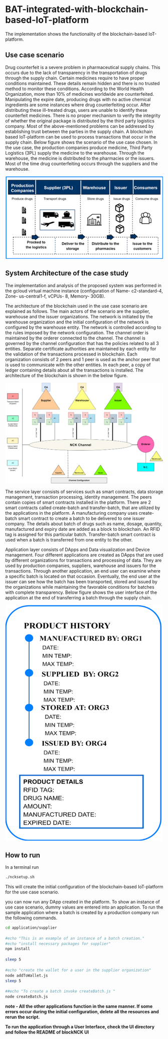 
# BAT-integrated-with-blockchain-based-IoT-platform


The implementation shows the functionality of the blockchain-based IoT-platform. 

## Use case scenario

 Drug counterfeit is a severe problem in pharmaceutical supply chains. This occurs due to the lack of transparency in the transportation of drugs through the supply chain. 
 Certain medicines require to have proper conditions maintained. These details remain hidden and there is no trusted method to monitor these conditions. According to the 
 World Health Organization, more than 10% of medicines worldwide are counterfeited. Manipulating the expire date, producing drugs with no 
 active chemical ingredients are some instances where drug counterfeiting occur. After distributing these ill-treated drugs, users are unable to identify these counterfeit
 medicines. There is no proper mechanism to verify the integrity of whether the original package is distributed by the third party logistics company. Most of the 
 above-mentioned problems can be addressed by establishing trust between the parties in the supply chain. 
 A blockchain based IoT-platform can be used to process transactions that occur in the supply chain. Below figure shows the scenario of the use case chosen. In the use case, 
 the production companies produce medicine, Third Party Logistics (3PL) supply the medicine to the warehouse. Through the warehouse, the medicine is distributed to the
 pharmacies or the issuers. Most of the time drug counterfeiting occurs through the suppliers and the warehouse. 
 
 ![alt text](https://github.com/alentar/BAT-integrated-with-blockchain-based-IoT-platform/blob/master/documents/images/sup.png)
 
 ## System Architecture of the case study
 
 The implementation and analysis of the proposed system was performed in the gcloud virtual machine instance (configuration of Name- c2-standard-4, Zone- us-central1-f,
 vCPUs- 8, Memory- 30GB).
 
 The architecture of the blockchain used in the use case scenario are explained as follows. The main actors of the scenario are the supplier, warehouse and the issuer
 organizations. The network is initiated by the warehouse organization and the initial configuration of the network is configured by the warehouse entity. 
 The network is controlled according to the rules imposed by the network configuration. The channel order is maintained by the orderer connected to the channel. 
 The channel is governed by the channel configuration that has the policies related to all 3 entities. Separate certificate authorities are maintained by each entity 
 for the validation of the transactions processed in blockchain. Each organization consists of 2 peers and 1 peer is used as the anchor peer that is used to communicate with 
 the other entities. In each peer, a copy of ledger  containing details about all the transactions is installed. The architecture of the blockchain is shown in the below figure.
 
 ![alt text](https://github.com/alentar/BAT-integrated-with-blockchain-based-IoT-platform/blob/master/documents/images/network%20configuration.png)
 
The service layer consists of services such as smart contracts, data storage management, transaction processing, identity management. The peers contain copies of smart 
contracts installed in the platform. There are 2 smart contracts called create-batch and  transfer-batch, that are utilized by the applications in the platform. 
A manufacturing company uses create-batch smart contract to create a batch to be delivered to one issuer company. The details about batch of drugs such as name, 
dosage, quantity, manufactured and expiry date are added as a block to blockchain. An RFID tag is assigned for this particular batch. Transfer-batch smart contract 
is used when a batch is transferred from one entity to the other.

Application layer consists of DApps and Data visualization and Device management. Four different applications are created as DApps that are used by different 
organizations for transactions and processing of data. They are used by production companies, suppliers, warehouse and issuers for the transactions. Through another 
application, an end user can examine where a specific batch is located on that occasion. Eventually, the end user at the issuer can see how the batch has been transported, 
stored and issued by the organizations while maintaining the favorable conditions for batches with complete transparency. Below figure shows the user interface of the
application at the end of transferring a batch through the supply chain. 
 
 <img src="https://github.com/alentar/BAT-integrated-with-blockchain-based-IoT-platform/blob/master/documents/images/snap.png" alt="alt text" width="500" height="750">
 

## How to run

In a terminal run 
```bash
./ncksetup.sh
```
This will create the initial configuration of the blockchain-based IoT-platform for the use case scenario. 

you can now run any DApp created in the platform. To show an instance of use case scenario, dummy values are entered into an application. To run the sample application 
where a batch is created by a production company run the following commands. 

```bash
cd application/supplier

#echo "This is an example of an instance of a batch creation."
#echo "install necessary packages for supplier"
npm install

sleep 5

#echo "create the wallet for a user in the supplier organization"
node addToWallet.js
sleep 5

##echo "To create a batch invoke createBatch.js "
node createBatch.js
```
 

**note - All the other applications function in the same manner. If some errors occur during the initial configuration, delete all the resources and rerun the script.**

**To run the application through a User Interface, check the UI directory and follow the README of blockNCK UI**







 
